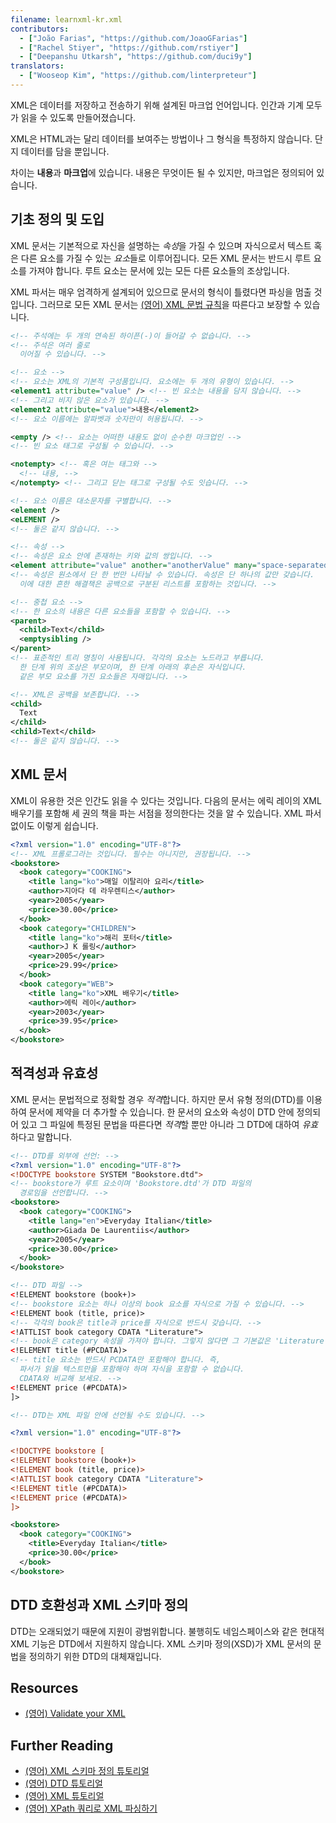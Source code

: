 ```yaml
---
filename: learnxml-kr.xml
contributors:
  - ["João Farias", "https://github.com/JoaoGFarias"]
  - ["Rachel Stiyer", "https://github.com/rstiyer"]
  - ["Deepanshu Utkarsh", "https://github.com/duci9y"]
translators:
  - ["Wooseop Kim", "https://github.com/linterpreteur"]
---
```


XML은 데이터를 저장하고 전송하기 위해 설계된 마크업 언어입니다. 인간과 기계 모두가 읽을 수 있도록 만들어졌습니다.

XML은 HTML과는 달리 데이터를 보여주는 방법이나 그 형식을 특정하지 않습니다. 단지 데이터를 담을 뿐입니다.

차이는 **내용**과 **마크업**에 있습니다. 내용은 무엇이든 될 수 있지만, 마크업은 정의되어 있습니다.

## 기초 정의 및 도입

XML 문서는 기본적으로 자신을 설명하는 *속성*을 가질 수 있으며 자식으로서 텍스트 혹은 다른 요소를 가질 수 있는 *요소*들로 이루어집니다. 모든 XML 문서는 반드시 루트 요소를 가져야 합니다. 루트 요소는 문서에 있는 모든 다른 요소들의 조상입니다.

XML 파서는 매우 엄격하게 설계되어 있으므로 문서의 형식이 틀렸다면 파싱을 멈출 것입니다. 그러므로 모든 XML 문서는 [(영어) XML 문법 규칙](http://www.w3schools.com/xml/xml_syntax.asp)을 따른다고 보장할 수 있습니다.

```xml
<!-- 주석에는 두 개의 연속된 하이픈(-)이 들어갈 수 없습니다. -->
<!-- 주석은 여러 줄로
  이어질 수 있습니다. -->

<!-- 요소 -->
<!-- 요소는 XML의 기본적 구성품입니다. 요소에는 두 개의 유형이 있습니다. -->
<element1 attribute="value" /> <!-- 빈 요소는 내용을 담지 않습니다. -->
<!-- 그리고 비지 않은 요소가 있습니다. -->
<element2 attribute="value">내용</element2>
<!-- 요소 이름에는 알파벳과 숫자만이 허용됩니다. -->

<empty /> <!-- 요소는 어떠한 내용도 없이 순수한 마크업인 -->
<!-- 빈 요소 태그로 구성될 수 있습니다. -->

<notempty> <!-- 혹은 여는 태그와 -->
  <!-- 내용, -->
</notempty> <!-- 그리고 닫는 태그로 구성될 수도 잇습니다. -->

<!-- 요소 이름은 대소문자를 구별합니다. -->
<element />
<eLEMENT />
<!-- 둘은 같지 않습니다. -->

<!-- 속성 -->
<!-- 속성은 요소 안에 존재하는 키와 값의 쌍입니다. -->
<element attribute="value" another="anotherValue" many="space-separated list" />
<!-- 속성은 원소에서 단 한 번만 나타날 수 있습니다. 속성은 단 하나의 값만 갖습니다.
  이에 대한 흔한 해결책은 공백으로 구분된 리스트를 포함하는 것입니다. -->

<!-- 중첩 요소 -->
<!-- 한 요소의 내용은 다른 요소들을 포함할 수 있습니다. -->
<parent>
  <child>Text</child>
  <emptysibling />
</parent>
<!-- 표준적인 트리 명칭이 사용됩니다. 각각의 요소는 노드라고 부릅니다.
  한 단계 위의 조상은 부모이며, 한 단계 아래의 후손은 자식입니다.
  같은 부모 요소를 가진 요소들은 자매입니다. -->

<!-- XML은 공백을 보존합니다. -->
<child>
  Text
</child>
<child>Text</child>
<!-- 둘은 같지 않습니다. -->
```

## XML 문서

XML이 유용한 것은 인간도 읽을 수 있다는 것입니다. 다음의 문서는 에릭 레이의 XML 배우기를 포함해 세 권의 책을 파는 서점을 정의한다는 것을 알 수 있습니다. XML 파서 없이도 이렇게 쉽습니다.

```xml
<?xml version="1.0" encoding="UTF-8"?>
<!-- XML 프롤로그라는 것입니다. 필수는 아니지만, 권장됩니다. -->
<bookstore>
  <book category="COOKING">
    <title lang="ko">매일 이탈리아 요리</title>
    <author>지아다 데 라우렌티스</author>
    <year>2005</year>
    <price>30.00</price>
  </book>
  <book category="CHILDREN">
    <title lang="ko">해리 포터</title>
    <author>J K 롤링</author>
    <year>2005</year>
    <price>29.99</price>
  </book>
  <book category="WEB">
    <title lang="ko">XML 배우기</title>
    <author>에릭 레이</author>
    <year>2003</year>
    <price>39.95</price>
  </book>
</bookstore>
```

## 적격성과 유효성

XML 문서는 문법적으로 정확할 경우 *적격*합니다. 하지만 문서 유형 정의(DTD)를 이용하여 문서에 제약을 더 추가할 수 있습니다. 한 문서의 요소와 속성이 DTD 안에 정의되어 있고 그 파일에 특정된 문법을 따른다면 *적격*할 뿐만 아니라 그 DTD에 대하여 *유효*하다고 말합니다.

```xml
<!-- DTD를 외부에 선언: -->
<?xml version="1.0" encoding="UTF-8"?>
<!DOCTYPE bookstore SYSTEM "Bookstore.dtd">
<!-- bookstore가 루트 요소이며 'Bookstore.dtd'가 DTD 파일의
  경로임을 선언합니다. -->
<bookstore>
  <book category="COOKING">
    <title lang="en">Everyday Italian</title>
    <author>Giada De Laurentiis</author>
    <year>2005</year>
    <price>30.00</price>
  </book>
</bookstore>

<!-- DTD 파일 -->
<!ELEMENT bookstore (book+)>
<!-- bookstore 요소는 하나 이상의 book 요소를 자식으로 가질 수 있습니다. -->
<!ELEMENT book (title, price)>
<!-- 각각의 book은 title과 price를 자식으로 반드시 갖습니다. -->
<!ATTLIST book category CDATA "Literature">
<!-- book은 category 속성을 가져야 합니다. 그렇지 않다면 그 기본값은 'Literature'입니다. -->
<!ELEMENT title (#PCDATA)>
<!-- title 요소는 반드시 PCDATA만 포함해야 합니다. 즉,
  파서가 읽을 텍스트만을 포함해야 하며 자식을 포함할 수 없습니다.
  CDATA와 비교해 보세요. -->
<!ELEMENT price (#PCDATA)>
]>

<!-- DTD는 XML 파일 안에 선언될 수도 있습니다. -->

<?xml version="1.0" encoding="UTF-8"?>

<!DOCTYPE bookstore [
<!ELEMENT bookstore (book+)>
<!ELEMENT book (title, price)>
<!ATTLIST book category CDATA "Literature">
<!ELEMENT title (#PCDATA)>
<!ELEMENT price (#PCDATA)>
]>

<bookstore>
  <book category="COOKING">
    <title>Everyday Italian</title>
    <price>30.00</price>
  </book>
</bookstore>
```

## DTD 호환성과 XML 스키마 정의

DTD는 오래되었기 때문에 지원이 광범위합니다. 불행히도 네임스페이스와 같은 현대적 XML 기능은 DTD에서 지원하지 않습니다. XML 스키마 정의(XSD)가 XML 문서의 문법을 정의하기 위한 DTD의 대체재입니다.

## Resources

* [(영어) Validate your XML](http://www.xmlvalidation.com)

## Further Reading

* [(영어) XML 스키마 정의 튜토리얼](http://www.w3schools.com/xml/xml_schema.asp)
* [(영어) DTD 튜토리얼](http://www.w3schools.com/xml/xml_dtd_intro.asp)
* [(영어) XML 튜토리얼](http://www.w3schools.com/xml/default.asp)
* [(영어) XPath 쿼리로 XML 파싱하기](http://www.w3schools.com/xml/xml_xpath.asp)
